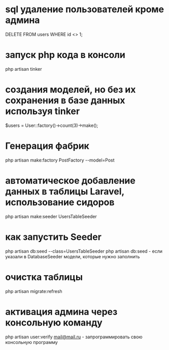 # sql удаление пользователей кроме админа
DELETE FROM users WHERE id <> 1;

# запуск php кода в консоли
php artisan tinker

# создания моделей, но без их сохранения в базе данных используя tinker
$users = User::factory()->count(3)->make();

# Генерация фабрик
php artisan make:factory PostFactory --model=Post

# автоматическое добавление данных в таблицы Laravel, использование сидоров
php artisan make:seeder UsersTableSeeder

# как запустить Seeder
php artisan db:seed --class=UsersTableSeeder
php artisan db:seed - если указали в DatabaseSeeder модели, которые нужно заполнить

# очистка таблицы
php artisan migrate:refresh

# активация админа через консольную команду
php artisan user:verify mail@mail.ru - запрограммировать свою консольную программу
